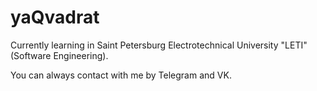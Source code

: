 # yaQvadrat
Currently learning in Saint Petersburg Electrotechnical University "LETI" (Software Engineering).

You can always contact with me by Telegram and VK. 
